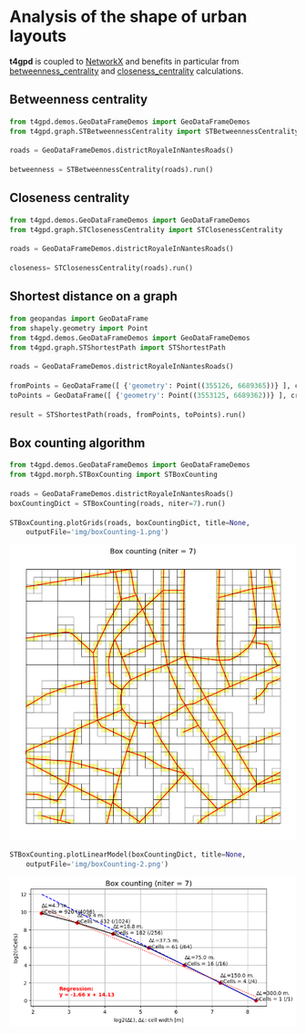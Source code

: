 # Analysis of the shape of urban layouts

**t4gpd** is coupled to [NetworkX](https://networkx.org/) and benefits in particular from [betweenness_centrality](https://networkx.org/documentation/latest/reference/algorithms/generated/networkx.algorithms.centrality.betweenness_centrality.html\#networkx.algorithms.centrality.betweenness_centrality) and [closeness_centrality](https://networkx.org/documentation/latest/reference/algorithms/generated/networkx.algorithms.centrality.closeness_centrality.html\#networkx.algorithms.centrality.closeness_centrality) calculations.

## Betweenness centrality

```python
from t4gpd.demos.GeoDataFrameDemos import GeoDataFrameDemos
from t4gpd.graph.STBetweennessCentrality import STBetweennessCentrality

roads = GeoDataFrameDemos.districtRoyaleInNantesRoads()

betweenness = STBetweennessCentrality(roads).run()
```

## Closeness centrality

```python
from t4gpd.demos.GeoDataFrameDemos import GeoDataFrameDemos
from t4gpd.graph.STClosenessCentrality import STClosenessCentrality

roads = GeoDataFrameDemos.districtRoyaleInNantesRoads()

closeness= STClosenessCentrality(roads).run()
```

## Shortest distance on a graph

```python
from geopandas import GeoDataFrame
from shapely.geometry import Point
from t4gpd.demos.GeoDataFrameDemos import GeoDataFrameDemos
from t4gpd.graph.STShortestPath import STShortestPath

roads = GeoDataFrameDemos.districtRoyaleInNantesRoads()

fromPoints = GeoDataFrame([ {'geometry': Point((355126, 6689365))} ], crs=roads.crs)
toPoints = GeoDataFrame([ {'geometry': Point((3553125, 6689362))} ], crs=roads.crs)

result = STShortestPath(roads, fromPoints, toPoints).run()
```

## Box counting algorithm

```python
from t4gpd.demos.GeoDataFrameDemos import GeoDataFrameDemos
from t4gpd.morph.STBoxCounting import STBoxCounting

roads = GeoDataFrameDemos.districtRoyaleInNantesRoads()
boxCountingDict = STBoxCounting(roads, niter=7).run()

STBoxCounting.plotGrids(roads, boxCountingDict, title=None,
	outputFile='img/boxCounting-1.png')
```

![Demo1](img/boxCounting-1.png)

```python
STBoxCounting.plotLinearModel(boxCountingDict, title=None,
	outputFile='img/boxCounting-2.png')
```

![Demo1](img/boxCounting-2.png)
